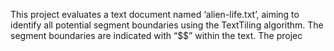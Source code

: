 This project evaluates a text document named ‘alien-life.txt’, aiming to identify all potential segment boundaries using the TextTiling algorithm. The segment boundaries are indicated with “$$” within the text. The projec